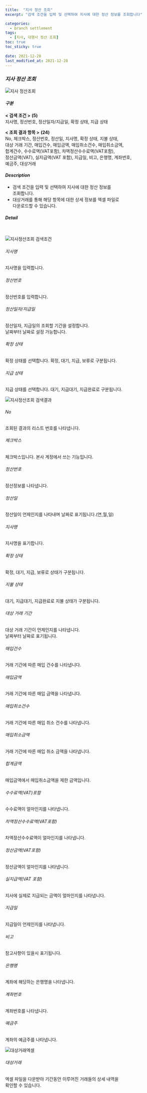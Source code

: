 ```yaml
---
title:  "지사 정산 조회"
excerpt: "검색 조건을 입력 및 선택하여 지사에 대한 정산 정보를 조회합니다"

categories:
  - branch settlement
tags:
  - [지사, 대행사 정산 조회]
toc: true
toc_sticky: true
 
date: 2021-12-28
last_modified_at: 2021-12-28
---
```

### *지사 정산 조회*
![지사 정산조회](https://user-images.githubusercontent.com/95394003/147530103-682b2dc3-3e94-4ebc-b564-587ea0ad53b8.jpeg)

#### *구분* <br>
**< 검색 조건 >** **(5)**
<br>지사명, 정산번호, 정산일자/지급일, 확정 상태, 지급 상태

**< 조회 결과 항목 >** **(24)**
<br>No, 체크박스, 정산번호, 정산일, 지사명, 확정 상태, 지불 상태,<br> 대상 거래 기간, 매입건수, 매입금액, 매입취소건수, 매입취소금액,<br>합계건수, 수수료액(VAT포함), 차액정산수수료액(VAT포함),<br>정산금액(VAT), 실지급액(VAT 포함), 지급일, 비고, 은행명, 계좌번호,<br>예금주, 대상거래

#### *Description*
- 검색 조건을 입력 및 선택하여 지사에 대한 정산 정보를<br>조회합니다.
- 대상거래를 통해 해당 항목에 대한 상세 정보를 엑셀 파일로<br>다운로드할 수 있습니다.

#### *Detail*
<br>

![지사정산조회 검색조건](https://user-images.githubusercontent.com/95394003/147530164-228b3152-7517-4edc-8793-e06115ce269b.jpeg)
###### 지사명
지사명을 입력합니다.

###### 정산번호
정산번호를 입력합니다.

###### 정산일자/지급일
정산일자, 지급일의 조회할 기간을 설정합니다.<br>날짜부터 날짜로 설정 가능합니다.

###### 확정 상태
확정 상태를 선택합니다. 확정, 대기, 지급, 보류로 구분됩니다.

###### 지급 상태
지급 상태를 선택합니다. 대기, 지급대기, 지급완료로 구분됩니다.
<br>

![지사정산조회 검색결과](https://user-images.githubusercontent.com/95394003/147530190-f402d0e1-6928-40dd-a170-d66f62a78c46.jpeg)
###### No
조회된 결과의 리스트 번호를 나타냅니다.

###### 체크박스
체크박스입니다. 본사 계정에서 쓰는 기능입니다.

###### 정산번호
정산정보를 나타냅니다.

###### 정산일
정산일이 언제인지를 나타내며 날짜로 표기됩니다.(연,월,일)

###### 지사명
지사명을 표기합니다.

###### 확정 상태
확정, 대기, 지급, 보류로 상태가 구분됩니다.

###### 지불 상태
대기, 지급대기, 지급완료로 지불 상태가 구분됩니다.

###### 대상 거래 기간
대상 거래 기간이 언제인지를 나타냅니다.<br>
날짜부터 날짜로 표기됩니다.

###### 매입건수
거래 기간에 따른 매입 건수를 나타냅니다.

###### 매입금액
거래 기간에 따른 매입 금액을 나타냅니다.

###### 매입취소건수
거래 기간에 따른 매입 취소 건수를 나타냅니다.

###### 매입취소금액
거래 기간에 따른 매입 취소 금액을 나타냅니다.

###### 합계금액
매입금액에서 매입취소금액을 제한 금액입니다.

###### 수수료액(VAT)포함
수수료액이 얼마인지를 나타냅니다.

###### 차액정산수수료액(VAT포함)
차액정산수수료액이 얼마인지를 나타냅니다.

###### 정산금액(VAT포함)
정산금액이 얼마인지를 나타냅니다.

###### 실지급액(VAT 포함)
지사에 실제로 지급되는 금액이 얼마인지를 나타냅니다.

###### 지급일
지급일이 언제인지를 나타냅니다.

###### 비고
참고사항이 있을시 표기됩니다.

###### 은행명
계좌에 해당하는 은행명을 나타냅니다.

###### 계좌번호
계좌번호를 나타냅니다.

###### 예금주
계좌의 예금주를 나타냅니다.
<br>

![대상거래엑셀](https://user-images.githubusercontent.com/95394003/146875647-2377d39f-90b4-4f57-a1c1-6c291f48a83f.jpeg)
###### 대상거래
엑셀 파일을 다운받아 기간동안 이루어진 거래들의 상세 내역을<br>확인할 수 있습니다.